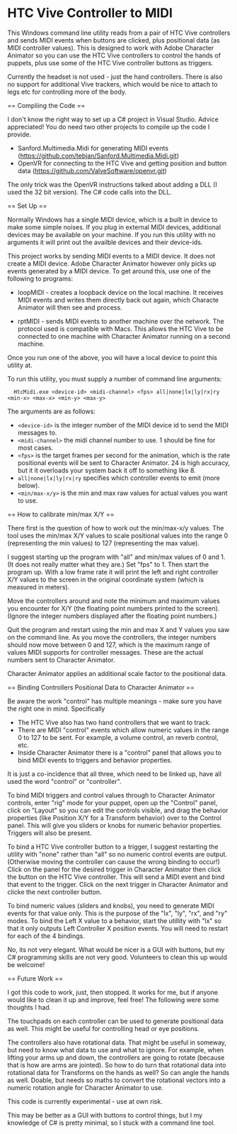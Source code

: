 HTC Vive Controller to MIDI
===========================

This Windows command line utility reads from a pair of HTC Vive controllers and
sends MIDI events when buttons are clicked, plus positional data (as MIDI
controller values).  This is designed to work with Adobe Character Animator so
you can use the HTC Vive controllers to control the hands of puppets, plus use
some of the HTC Vive controller buttons as triggers.

Currently the headset is not used - just the hand controllers. There is also
no support for additional Vive trackers, which would be nice to attach to
legs etc for controlling more of the body.

== Compliing the Code ==

I don't know the right way to set up a C# project in Visual Studio. Advice
appreciated! You do need two other projects to compile up the code I provide.

 - Sanford.Multimedia.Midi for generating MIDI events (https://github.com/tebjan/Sanford.Multimedia.Midi.git)
 - OpenVR for connecting to the HTC Vive and getting position and button data (https://github.com/ValveSoftware/openvr.git)

The only trick was the OpenVR instructions talked about adding a DLL (I used
the 32 bit version). The C# code calls into the DLL.

== Set Up ==

Normally Windows has a single MIDI device, which is a built in device to
make some simple noises. If you plug in external MIDI devices, additional
devices may be available on your machine. If you run this utility with no
arguments it will print out the availble devices and their device-ids.

This project works by sending MIDI events to a MIDI device. It does not create
a MIDI device. Adobe Character Animator however only picks up events generated
by a MIDI device. To get around this, use one of the following to programs:

 * loopMIDI - creates a loopback device on the local machine. It receives MIDI
   events and writes them directly back out again, which Characte Animator will
   then see and process.

 * rptMIDI - sends MIDI events to another machine over the network. The
   protocol used is compatible with Macs. This allows the HTC Vive to be
   connected to one machine with Character Animator running on a second
   machine.

Once you run one of the above, you will have a local device to point this
utility at.

To run this utility, you must supply a number of command line arguments:

      HtcMidi.exe <device-id> <midi-channel> <fps> all|none|lx|ly|rx|ry <min-x> <max-x> <min-y> <max-y>

The arguments are as follows:

* `<device-id>` is the integer number of the MIDI device id to send the MIDI messages to.
* `<midi-channel>` the midi channel number to use. 1 should be fine for most cases.
* `<fps>` is the target frames per second for the animation, which is the rate positional events will be sent to Character Animator. 24 is high accuracy, but it it overloads your system back it off to something like 8.
* `all|none|lx|ly|rx|ry` specifies which controller events to emit (more below).
* `<min/max-x/y>` is the min and max raw values for actual values you want to use.

== How to calibrate min/max X/Y ==

There first is the question of how to work out the min/max-x/y values.
The tool uses the min/max X/Y values to scale positional values into the range
0 (representing the min values) to 127 (representing the max value).

I suggest starting up the program with "all" and min/max values of 0 and 1.
(It does not really matter what they are.) Set "fps" to 1. Then start the
program up. With a low frame rate it will print the left and right controller
X/Y values to the screen in the original coordinate system (which is measured
in meters).

Move the controllers around and note the minimum and maximum values you
encounter for X/Y (the floating point numbers printed to the screen).
(Ignore the integer numbers displayed after the floating point numbers.)

Quit the program and restart using the min and max X and Y values you saw on
the command line. As you move the controllers, the integer numbers should now
move between 0 and 127, which is the maximum range of values MIDI supports for
controller messages. These are the actual numbers sent to Character Animator.

Character Animator applies an additional scale factor to the positional data.

== Binding Controllers Positional Data to Character Animator ==

Be aware the work "control" has multiple meanings - make sure you have the
right one in mind. Specifically

 - The HTC Vive also has two hand controllers that we want to track.
 - There are MIDI "control" events which allow numeric values in the range 0 to 127 to be sent. For example, a volume control, an reverb control, etc.
 - Inside Character Animator there is a "control" panel that allows you to bind MIDI events to triggers and behavior properties.

It is just a co-incidence that all three, which need to be linked up, have all
used the word "control" or "controller".

To bind MIDI triggers and control values through to Character Animator
controls, enter "rig" mode for your puppet, open up the "Control" panel,
click on "Layout" so you can edit the controls visible,
and drag the behavior properties (like Position X/Y for a Transform behavior)
over to the Control panel. This will give you sliders or knobs for numeric
behavior properties. Triggers will also be present.

To bind a HTC Vive controller button to a trigger, I suggest restarting the
utility with "none" rather than "all" so no numeric control events are output.
(Otherwise moving the controller can cause the wrong binding to occur!)
Click on the panel for the desired trigger in Character Animator then click the
button on the HTC Vive controller. This will send a MIDI event and bind that
event to the trigger. Click on the next trigger in Character Animator and
clicke the next controller button.

To bind numeric values (sliders and knobs), you need to generate MIDI events
for that value only. This is the purpose of the "lx", "ly", "rx", and "ry"
modes. To bind the Left X value to a behavior, start the utillity with "lx"
so that it only outputs Left Controller X position events. You will need to
restart for each of the 4 bindings.

No, its not very elegant. What would be nicer is a GUI with buttons, but
my C# programming skills are not very good. Volunteers to clean this up
would be welcome!

== Future Work ==

I got this code to work, just, then stopped. It works for me, but if anyone
would like to clean it up and improve, feel free! The following were some
thoughts I had.

The touchpads on each controller can be used to generate positional data
as well. This might be useful for controlling head or eye positions.

The controllers also have rotational data. That might be useful in someway,
but need to know what data to use and what to ignore. For example, when lifting
your arms up and down, the controllers are going to rotate (because that is how
are arms are jointed). So how to do turn that rotational data into rotational
data for Transforms on the hands as well? So can angle the hands as well.
Doable, but needs so maths to convert the rotational vectors into a numeric
rotation angle for Character Animator to use.

This code is currently experimental - use at own risk.

This may be better as a GUI with buttons to control things, but I my
knowledge of C# is pretty minimal, so I stuck with a command line tool.

